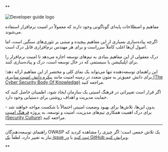 **

![Developer guide logo](https://lh7-rt.googleusercontent.com/docsz/AD_4nXcEYWTSBcQiyWlhX2DywPL2BNBEPD30SPRc6r3woCLARX2lnbABkiXRM6og37HvOJPWz72q3VJJ-719FpqManz2_zclCL1mvPLdZdFcOcynu8xtlWExBjzPsSXo0mOyulc3ehPK4Q?key=_KAoyERKjFbh_lvbdqG5cw "OWASP Developer Guide")

  

مفاهیم و اصطلاحات پایه‌ای گوناگونی وجود دارند که معمولاً در امنیت نرم‌افزار استفاده می‌شوند. 

اگرچه پیاده‌سازی بسیاری از این مفاهیم پیچیده و مبتنی بر تئوری‌های سنگین است، اما اصول آن‌ها اغلب کاملاً سرراست و برای هر مهندس نرم‌افزاری قابل درک است.

  

درک معقولی از این مفاهیم بنیادی به تیم‌های توسعه اجازه می‌دهد تا امنیت نرم‌افزار را برای اپلیکیشن یا سیستمی که در حال توسعه است، درک و پیاده‌سازی کنند.

این راهنمای توسعه‌دهنده تنها می‌تواند یک نمای کلی و مختصر از این مفاهیم ارائه دهد؛ برای دانش عمیق‌تر به متون متعدد در زمینه امنیت مانند [پیکره دانش امنیت سایبری (The Cyber Security Body Of Knowledge)](https://www.google.com/search?q=%5Bhttps://www.cybok.org/%5D\(https://www.cybok.org/\)) مراجعه کنید.

  

اگر قرار است تغییراتی در فرهنگ امنیتی یک سازمان ایجاد شود، اطمینان حاصل کنید که حمایت مدیریت و اهداف روشنی برای دستیابی وجود دارد.

بدون این‌ها، تلاش‌ها برای بهبود وضعیت امنیتی احتمالاً با شکست مواجه خواهند شد - برای درک اهمیت همکاری تیم‌های مدیریت، امنیت و توسعه، به پروژه [فرهنگ امنیت (Security Culture)](https://www.google.com/search?q=%5Bhttps://owasp.org/www-project-security-culture/stable/3-Goal_Setting_and_Security_Team_Collaboration/%5D\(https://owasp.org/www-project-security-culture/stable/3-Goal_Setting_and_Security_Team_Collaboration/\)) مراجعه کنید.

  

---

  

راهنمای توسعه‌دهندگان OWASP یک تلاش جمعی است؛ اگر چیزی را مشاهده کردید که نیاز به تغییر دارد، لطفاً [یک issue ثبت کنید](https://www.google.com/search?q=%5Bhttps://github.com/OWASP/DevGuide/issues/new%3Flabels%3Denhancement%26template%3Drequest.md%26title%3DUpdate:%252002-foundations/index%5D\(https://github.com/OWASP/DevGuide/issues/new%3Flabels%3Denhancement%26template%3Drequest.md%26title%3DUpdate:%252002-foundations/index\)) یا [در GitHub ویرایش کنید](https://www.google.com/search?q=%5Bhttps://github.com/OWASP/DevGuide/blob/main/docs/en/02-foundations/index.md%5D\(https://github.com/OWASP/DevGuide/blob/main/docs/en/02-foundations/index.md\)).

  
  
**
